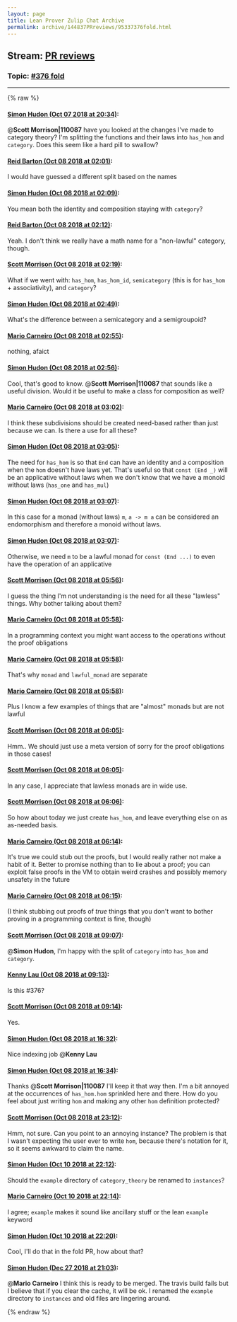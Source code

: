 ```yaml
---
layout: page
title: Lean Prover Zulip Chat Archive 
permalink: archive/144837PRreviews/95337376fold.html
---
```


## Stream: [PR reviews](index.html)
### Topic: [#376 fold](95337376fold.html)

---


{% raw %}
#### [ Simon Hudon (Oct 07 2018 at 20:34)](https://leanprover.zulipchat.com/#narrow/stream/144837-PR%20reviews/topic/%23376%20fold/near/135361568):
@**Scott Morrison|110087** have you looked at the changes I've made to category theory? I'm splitting the functions and their laws into `has_hom` and `category`. Does this seem like a hard pill to swallow?

#### [ Reid Barton (Oct 08 2018 at 02:01)](https://leanprover.zulipchat.com/#narrow/stream/144837-PR%20reviews/topic/%23376%20fold/near/135371027):
I would have guessed a different split based on the names

#### [ Simon Hudon (Oct 08 2018 at 02:09)](https://leanprover.zulipchat.com/#narrow/stream/144837-PR%20reviews/topic/%23376%20fold/near/135371292):
You mean both the identity and composition staying with `category`?

#### [ Reid Barton (Oct 08 2018 at 02:12)](https://leanprover.zulipchat.com/#narrow/stream/144837-PR%20reviews/topic/%23376%20fold/near/135371420):
Yeah. I don't think we really have a math name for a "non-lawful" category, though.

#### [ Scott Morrison (Oct 08 2018 at 02:19)](https://leanprover.zulipchat.com/#narrow/stream/144837-PR%20reviews/topic/%23376%20fold/near/135371620):
What if we went with: `has_hom`, `has_hom_id`, `semicategory` (this is for `has_hom` + associativity), and `category`?

#### [ Simon Hudon (Oct 08 2018 at 02:49)](https://leanprover.zulipchat.com/#narrow/stream/144837-PR%20reviews/topic/%23376%20fold/near/135372533):
What's the difference between a semicategory and a semigroupoid?

#### [ Mario Carneiro (Oct 08 2018 at 02:55)](https://leanprover.zulipchat.com/#narrow/stream/144837-PR%20reviews/topic/%23376%20fold/near/135372686):
nothing, afaict

#### [ Simon Hudon (Oct 08 2018 at 02:56)](https://leanprover.zulipchat.com/#narrow/stream/144837-PR%20reviews/topic/%23376%20fold/near/135372746):
Cool, that's good to know. @**Scott Morrison|110087** that sounds like a useful division. Would it be useful to make a class for composition as well?

#### [ Mario Carneiro (Oct 08 2018 at 03:02)](https://leanprover.zulipchat.com/#narrow/stream/144837-PR%20reviews/topic/%23376%20fold/near/135372918):
I think these subdivisions should be created need-based rather than just because we can. Is there a use for all these?

#### [ Simon Hudon (Oct 08 2018 at 03:05)](https://leanprover.zulipchat.com/#narrow/stream/144837-PR%20reviews/topic/%23376%20fold/near/135373014):
The need for `has_hom` is so that `End` can have an identity and a composition when the `hom` doesn't have laws yet. That's useful so that `const (End _)` will be an applicative without laws when we don't know that we have a monoid without laws (`has_one` and `has_mul`)

#### [ Simon Hudon (Oct 08 2018 at 03:07)](https://leanprover.zulipchat.com/#narrow/stream/144837-PR%20reviews/topic/%23376%20fold/near/135373073):
In this case for a monad (without laws) `m`, `a -> m a` can be considered an endomorphism and therefore a monoid without laws.

#### [ Simon Hudon (Oct 08 2018 at 03:07)](https://leanprover.zulipchat.com/#narrow/stream/144837-PR%20reviews/topic/%23376%20fold/near/135373081):
Otherwise, we need `m` to be a lawful monad for `const (End ...)` to even have the operation of an applicative

#### [ Scott Morrison (Oct 08 2018 at 05:56)](https://leanprover.zulipchat.com/#narrow/stream/144837-PR%20reviews/topic/%23376%20fold/near/135378268):
I guess the thing I'm not understanding is the need for all these "lawless" things. Why bother talking about them?

#### [ Mario Carneiro (Oct 08 2018 at 05:58)](https://leanprover.zulipchat.com/#narrow/stream/144837-PR%20reviews/topic/%23376%20fold/near/135378296):
In a programming context you might want access to the operations without the proof obligations

#### [ Mario Carneiro (Oct 08 2018 at 05:58)](https://leanprover.zulipchat.com/#narrow/stream/144837-PR%20reviews/topic/%23376%20fold/near/135378325):
That's why `monad` and `lawful_monad` are separate

#### [ Mario Carneiro (Oct 08 2018 at 05:58)](https://leanprover.zulipchat.com/#narrow/stream/144837-PR%20reviews/topic/%23376%20fold/near/135378332):
Plus I know a few examples of things that are "almost" monads but are not lawful

#### [ Scott Morrison (Oct 08 2018 at 06:05)](https://leanprover.zulipchat.com/#narrow/stream/144837-PR%20reviews/topic/%23376%20fold/near/135378548):
Hmm.. We should just use a meta version of sorry for the proof obligations in those cases!

#### [ Scott Morrison (Oct 08 2018 at 06:05)](https://leanprover.zulipchat.com/#narrow/stream/144837-PR%20reviews/topic/%23376%20fold/near/135378551):
In any case, I appreciate that lawless monads are in wide use.

#### [ Scott Morrison (Oct 08 2018 at 06:06)](https://leanprover.zulipchat.com/#narrow/stream/144837-PR%20reviews/topic/%23376%20fold/near/135378597):
So how about today we just create `has_hom`, and leave everything else on as as-needed basis.

#### [ Mario Carneiro (Oct 08 2018 at 06:14)](https://leanprover.zulipchat.com/#narrow/stream/144837-PR%20reviews/topic/%23376%20fold/near/135378849):
It's true we could stub out the proofs, but I would really rather not make a habit of it. Better to promise nothing than to lie about a proof; you can exploit false proofs in the VM to obtain weird crashes and possibly memory unsafety in the future

#### [ Mario Carneiro (Oct 08 2018 at 06:15)](https://leanprover.zulipchat.com/#narrow/stream/144837-PR%20reviews/topic/%23376%20fold/near/135378865):
(I think stubbing out proofs of *true* things that you don't want to bother proving in a programming context is fine, though)

#### [ Scott Morrison (Oct 08 2018 at 09:07)](https://leanprover.zulipchat.com/#narrow/stream/144837-PR%20reviews/topic/%23376%20fold/near/135384159):
@**Simon Hudon**, I'm happy with the split of `category` into `has_hom` and `category`.

#### [ Kenny Lau (Oct 08 2018 at 09:13)](https://leanprover.zulipchat.com/#narrow/stream/144837-PR%20reviews/topic/%23376%20fold/near/135384436):
Is this #376?

#### [ Scott Morrison (Oct 08 2018 at 09:14)](https://leanprover.zulipchat.com/#narrow/stream/144837-PR%20reviews/topic/%23376%20fold/near/135384486):
Yes.

#### [ Simon Hudon (Oct 08 2018 at 16:32)](https://leanprover.zulipchat.com/#narrow/stream/144837-PR%20reviews/topic/%23376%20fold/near/135407315):
Nice indexing job @**Kenny Lau**

#### [ Simon Hudon (Oct 08 2018 at 16:34)](https://leanprover.zulipchat.com/#narrow/stream/144837-PR%20reviews/topic/%23376%20fold/near/135407439):
Thanks @**Scott Morrison|110087** I'll keep it that way then. I'm a bit annoyed at the occurrences of `has_hom.hom` sprinkled here and there. How do you feel about just writing `hom` and making any other `hom` definition protected?

#### [ Scott Morrison (Oct 08 2018 at 23:12)](https://leanprover.zulipchat.com/#narrow/stream/144837-PR%20reviews/topic/%23376%20fold/near/135428255):
Hmm, not sure. Can you point to an annoying instance? The problem is that I wasn't expecting the user ever to write `hom`, because there's notation for it, so it seems awkward to claim the name.

#### [ Simon Hudon (Oct 10 2018 at 22:12)](https://leanprover.zulipchat.com/#narrow/stream/144837-PR%20reviews/topic/%23376%20fold/near/135565389):
Should the `example` directory of `category_theory` be renamed to `instances`?

#### [ Mario Carneiro (Oct 10 2018 at 22:14)](https://leanprover.zulipchat.com/#narrow/stream/144837-PR%20reviews/topic/%23376%20fold/near/135565479):
I agree; `example` makes it sound like ancillary stuff or the lean `example` keyword

#### [ Simon Hudon (Oct 10 2018 at 22:20)](https://leanprover.zulipchat.com/#narrow/stream/144837-PR%20reviews/topic/%23376%20fold/near/135565868):
Cool, I'll do that in the fold PR, how about that?

#### [ Simon Hudon (Dec 27 2018 at 21:03)](https://leanprover.zulipchat.com/#narrow/stream/144837-PR%20reviews/topic/%23376%20fold/near/152618394):
@**Mario Carneiro** I think this is ready to be merged. The travis build fails but I believe that if you clear the cache, it will be ok. I renamed the `example` directory to `instances` and old files are lingering around.


{% endraw %}
